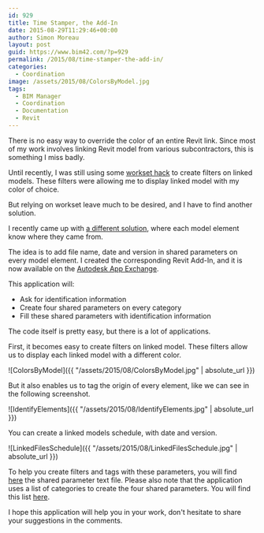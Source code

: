 ```yaml
---
id: 929
title: Time Stamper, the Add-In
date: 2015-08-29T11:29:46+00:00
author: Simon Moreau
layout: post
guid: https://www.bim42.com/?p=929
permalink: /2015/08/time-stamper-the-add-in/
categories:
  - Coordination
image: /assets/2015/08/ColorsByModel.jpg
tags:
  - BIM Manager
  - Coordination
  - Documentation
  - Revit
---
```

There is no easy way to override the color of an entire Revit link. Since most of my work involves linking Revit model from various subcontractors, this is something I miss badly.

Until recently, I was still using some [workset hack](https://www.bim42.com/2013/02/revit-linked-models-visibility/) to create filters on linked models. These filters were allowing me to display linked model with my color of choice.

But relying on workset leave much to be desired, and I have to find another solution.

I recently came up with [a different solution](https://www.bim42.com/2015/07/model-timestamp/), where each model element know where they came from.

The idea is to add file name, date and version in shared parameters on every model element. I created the corresponding Revit Add-In, and it is now available on the [Autodesk App Exchange](https://apps.exchange.autodesk.com/RVT/en/Detail/Index?id=appstore.exchange.autodesk.com%3Atimestamps_windows64%3Aen).

This application will:

  * Ask for identification information
  * Create four shared parameters on every category
  * Fill these shared parameters with identification information

The code itself is pretty easy, but there is a lot of applications.

First, it becomes easy to create filters on linked model. These filters allow us to display each linked model with a different color.

![ColorsByModel]({{ "/assets/2015/08/ColorsByModel.jpg" | absolute_url }})

But it also enables us to tag the origin of every element, like we can see in the following screenshot.

![IdentifyElements]({{ "/assets/2015/08/IdentifyElements.jpg" | absolute_url }})

You can create a linked models schedule, with date and version.

![LinkedFilesSchedule]({{ "/assets/2015/08/LinkedFilesSchedule.jpg" | absolute_url }})

To help you create filters and tags with these parameters, you will find [here](https://www.bim42.com/wp-content/uploads/2015/08/BIM42_SharedParameters.txt) the shared parameter text file. Please also note that the application uses a list of categories to create the four shared parameters. You will find this list [here](https://www.bim42.com/wp-content/uploads/2015/08/categories.txt).

I hope this application will help you in your work, don't hesitate to share your suggestions in the comments.